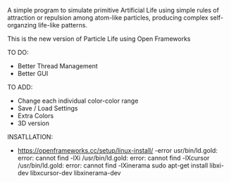 A simple program to simulate primitive Artificial Life using simple rules of attraction or repulsion among atom-like particles, producing complex self-organzing life-like patterns.

This is the new version of Particle Life using Open Frameworks

TO DO:
- Better Thread Management
- Better GUI
  
TO ADD:
- Change each individual color-color range
- Save / Load Settings
- Extra Colors
- 3D version

INSATLLATION:
- https://openframeworks.cc/setup/linux-install/
-error
  usr/bin/ld.gold: error: cannot find -lXi
  /usr/bin/ld.gold: error: cannot find -lXcursor
  /usr/bin/ld.gold: error: cannot find -lXinerama
  sudo apt-get install libxi-dev libxcursor-dev libxinerama-dev
